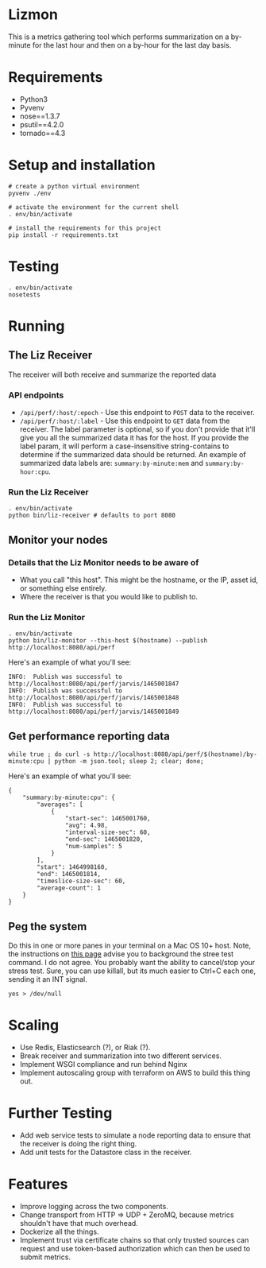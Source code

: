 # Lizmon

This is a metrics gathering tool which performs summarization on a
by-minute for the last hour and then on a by-hour for the last day
basis.

# Requirements

* Python3
* Pyvenv
* nose==1.3.7
* psutil==4.2.0
* tornado==4.3

# Setup and installation

```
# create a python virtual environment
pyvenv ./env

# activate the environment for the current shell
. env/bin/activate

# install the requirements for this project
pip install -r requirements.txt
```

# Testing

```
. env/bin/activate
nosetests
```

# Running

## The Liz Receiver

The receiver will both receive and summarize the reported data

### API endpoints

* `/api/perf/:host/:epoch` - Use this endpoint to `POST` data to the receiver.
* `/api/perf/:host/:label` - Use this endpoint to `GET` data from the
receiver.  The label parameter is optional, so if you don't provide
that it'll give you all the summarized data it has for the host.  If
you provide the label param, it will perform a case-insensitive
string-contains to determine if the summarized data should be returned.
An example of summarized data labels are: `summary:by-minute:mem` and
`summary:by-hour:cpu`.

### Run the Liz Receiver

```
. env/bin/activate
python bin/liz-receiver # defaults to port 8080
```
## Monitor your nodes

### Details that the Liz Monitor needs to be aware of

* What you call "this host".  This might be the hostname, or the
IP, asset id, or something else entirely.
* Where the receiver is that you would like to publish to.

### Run the Liz Monitor

```
. env/bin/activate
python bin/liz-monitor --this-host $(hostname) --publish http://localhost:8080/api/perf
```

Here's an example of what you'll see:

```
INFO:  Publish was successful to http://localhost:8080/api/perf/jarvis/1465001847
INFO:  Publish was successful to http://localhost:8080/api/perf/jarvis/1465001848
INFO:  Publish was successful to http://localhost:8080/api/perf/jarvis/1465001849
```

## Get performance reporting data

```
while true ; do curl -s http://localhost:8080/api/perf/$(hostname)/by-minute:cpu | python -m json.tool; sleep 2; clear; done;
```

Here's an example of what you'll see:

```
{
    "summary:by-minute:cpu": {
        "averages": [
            {
                "start-sec": 1465001760,
                "avg": 4.98,
                "interval-size-sec": 60,
                "end-sec": 1465001820,
                "num-samples": 5
            }
        ],
        "start": 1464998160,
        "end": 1465001814,
        "timeslice-size-sec": 60,
        "average-count": 1
    }
}
```

## Peg the system

Do this in one or more panes in your terminal on a Mac OS 10+ host.  Note, the instructions on [this page](http://osxdaily.com/2012/10/02/stress-test-mac-cpu/) advise you to background the stree test command.  I do not agree.  You probably want the ability to cancel/stop your stress test.  Sure, you can use killall, but its much easier to Ctrl+C each one, sending it an INT signal.

```
yes > /dev/null
```

# Scaling

* Use Redis, Elasticsearch (?), or Riak (?).
* Break receiver and summarization into two different services.
* Implement WSGI compliance and run behind Nginx
* Implement autoscaling group with terraform on AWS to build
this thing out.

# Further Testing

* Add web service tests to simulate a node reporting data to
ensure that the receiver is doing the right thing.
* Add unit tests for the Datastore class in the receiver.

# Features

* Improve logging across the two components.
* Change transport from HTTP => UDP + ZeroMQ, because metrics shouldn't have that much overhead.
* Dockerize all the things.
* Implement trust via certificate chains so that only trusted
sources can request and use token-based authorization which can
then be used to submit metrics.
